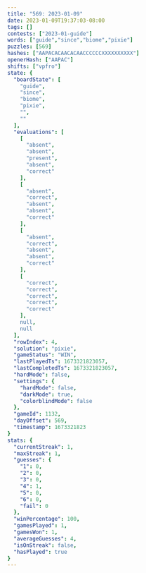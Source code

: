 ```yaml
---
title: "569: 2023-01-09"
date: 2023-01-09T19:37:03-08:00
tags: []
contests: ["2023-01-guide"]
words: ["guide","since","biome","pixie"]
puzzles: [569]
hashes: ["AAPACACAACACAACCCCCCXXXXXXXXXX"]
openerHash: ["AAPAC"]
shifts: ["vpfro"]
state: {
  "boardState": [
    "guide",
    "since",
    "biome",
    "pixie",
    "",
    ""
  ],
  "evaluations": [
    [
      "absent",
      "absent",
      "present",
      "absent",
      "correct"
    ],
    [
      "absent",
      "correct",
      "absent",
      "absent",
      "correct"
    ],
    [
      "absent",
      "correct",
      "absent",
      "absent",
      "correct"
    ],
    [
      "correct",
      "correct",
      "correct",
      "correct",
      "correct"
    ],
    null,
    null
  ],
  "rowIndex": 4,
  "solution": "pixie",
  "gameStatus": "WIN",
  "lastPlayedTs": 1673321823057,
  "lastCompletedTs": 1673321823057,
  "hardMode": false,
  "settings": {
    "hardMode": false,
    "darkMode": true,
    "colorblindMode": false
  },
  "gameId": 1132,
  "dayOffset": 569,
  "timestamp": 1673321823
}
stats: {
  "currentStreak": 1,
  "maxStreak": 1,
  "guesses": {
    "1": 0,
    "2": 0,
    "3": 0,
    "4": 1,
    "5": 0,
    "6": 0,
    "fail": 0
  },
  "winPercentage": 100,
  "gamesPlayed": 1,
  "gamesWon": 1,
  "averageGuesses": 4,
  "isOnStreak": false,
  "hasPlayed": true
}
---
```

<!-- more -->
